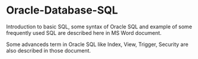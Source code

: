 # Oracle-Database-SQL

Introduction to basic SQL, some syntax of Oracle SQL and example of some frequently used SQL are described here in MS Word
document.

Some advanceds term in Oracle SQL like Index, View, Trigger, Security are also described in those document.
